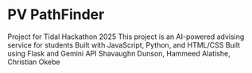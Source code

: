 # PV PathFinder
Project for Tidal Hackathon 2025
This project is an AI-powered advising service for students
Built with JavaScript, Python, and HTML/CSS
Built using Flask and Gemini API
Shavaughn Dunson, Hammeed Alatishe, Christian Okebe

